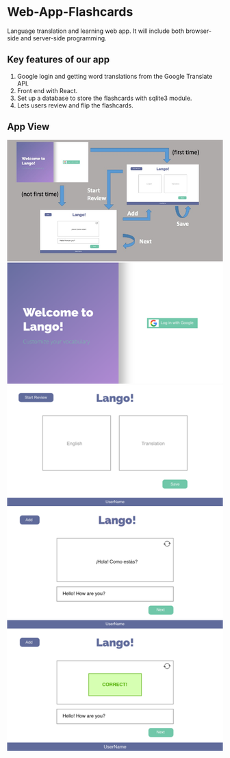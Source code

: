 # Web-App-Flashcards
Language translation and learning web app.
It will include both browser-side and server-side programming.

## Key features of our app
1. Google login and getting word translations from the Google Translate API.
2. Front end with React.
3. Set up a database to store the flashcards with sqlite3 module.
4. Lets users review and flip the flashcards.  

## App View
![flow](https://github.com/jiajunliangucdavis/Web-App-Flashcards/blob/master/View%20and%20Flow/flow.jpg)
![login](https://github.com/jiajunliangucdavis/Web-App-Flashcards/blob/master/View%20and%20Flow/login.png)
![create](https://github.com/jiajunliangucdavis/Web-App-Flashcards/blob/master/View%20and%20Flow/create.png)
![review](https://github.com/jiajunliangucdavis/Web-App-Flashcards/blob/master/View%20and%20Flow/review.png)
![correct](https://github.com/jiajunliangucdavis/Web-App-Flashcards/blob/master/View%20and%20Flow/correct.png)


